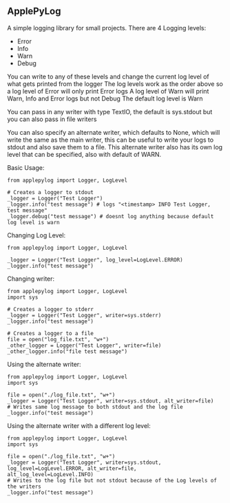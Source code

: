 ## ApplePyLog

A simple logging library for small projects.
There are 4 Logging levels:
* Error
* Info
* Warn
* Debug

You can write to any of these levels and change the current log level of what gets printed from the logger
The log levels work as the order above so a log level of Error will only print Error logs
A log level of Warn will print Warn, Info and Error logs but not Debug
The default log level is Warn

You can pass in any writer with type TextIO, the default is sys.stdout but you can also pass in file writers

You can also specify an alternate writer, which defaults to None, which will write the same as the main writer, this can be useful to write your logs to stdout and also save them to a file. 
This alternate writer also has its own log level that can be specified, also with default of WARN.

Basic Usage:
```python3
from applepylog import Logger, LogLevel

# Creates a logger to stdout
_logger = Logger("Test Logger")
_logger.info("test message") # logs "<timestamp> INFO Test Logger, test message"
_logger.debug("test message") # doesnt log anything because default log level is warn
```

Changing Log Level:
```python3
from applepylog import Logger, LogLevel

_logger = Logger("Test Logger", log_level=LogLevel.ERROR)
_logger.info("test message")
```

Changing writer:
```python3
from applepylog import Logger, LogLevel
import sys

# Creates a logger to stderr
_logger = Logger("Test Logger", writer=sys.stderr)
_logger.info("test message")

# Creates a logger to a file
file = open("log_file.txt", "w+")
_other_logger = Logger("Test Logger", writer=file)
_other_logger.info("file test message")
```

Using the alternate writer:
```python3
from applepylog import Logger, LogLevel
import sys

file = open("./log_file.txt", "w+")
_logger = Logger("Test Logger", writer=sys.stdout, alt_writer=file)
# Writes same log message to both stdout and the log file
_logger.info("test message")
```

Using the alternate writer with a different log level:
```python3
from applepylog import Logger, LogLevel
import sys

file = open("./log_file.txt", "w+")
_logger = Logger("Test Logger", writer=sys.stdout, log_level=LogLevel.ERROR, alt_writer=file, alt_log_level=LogLevel.INFO)
# Writes to the log file but not stdout because of the Log levels of the writers
_logger.info("test message")
```